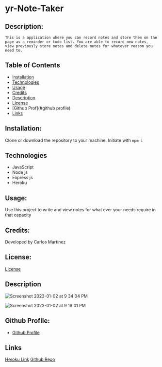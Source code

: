 # yr-Note-Taker
  
   ## Description:

    This is a application where you can record notes and store them on the page as a reminder or todo list. You are able to record new notes, view previously store notes and delete notes for whatever reason you need to.


   ## Table of Contents

  - [Installation](#installation)
  - [Technologies](#technologies)
  - [Usage](#usage)
  - [Credits](#credits)
  - [Description](#description)
  - [License](#license)
  - [Github Prof](#github profile)
  - [Links](#links)

  ## Installation:

  Clone or download the repository to your machine. Initiate with ```npm i```


  ## Technologies
  - JavaScript
  - Node js
  - Express js
  - Heroku
  
  ## Usage:

  Use this project to write and view notes for what ever your needs require in that capacity


  ## Credits:

  Developed by Carlos Martinez


  ## License:

  [License](https://opensource.org/licenses/MIT)

  ## Description

![Screenshot 2023-01-02 at 9 34 04 PM](https://user-images.githubusercontent.com/111701536/210293842-004513a8-423b-492b-9303-02a0d21d4906.jpeg)

![Screenshot 2023-01-02 at 9 19 01 PM](https://user-images.githubusercontent.com/111701536/210293863-b1ef09f4-1bf7-4dbb-9f11-ffbddf973e26.jpeg)



  ## Github Profile:

  - [Github Profile](https://github.com/ch4r1i3)


  ## Links
  [Heroku Link](https://yr-note-taker.herokuapp.com/)
  [Github Repo](https://github.com/ch4r1i3/yr-Note-Taker.git)
